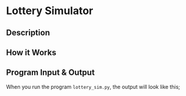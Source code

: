 # Lottery Simulator

## Description

## How it Works

## Program Input & Output

When you run the program `lottery_sim.py`, the output will look like this;

```
```
